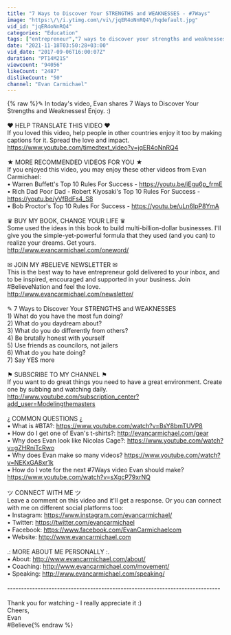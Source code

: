 ```yaml
---
title: "7 Ways to Discover Your STRENGTHS and WEAKNESSES - #7Ways"
image: "https:\/\/i.ytimg.com\/vi\/jqER4oNnRQ4\/hqdefault.jpg"
vid_id: "jqER4oNnRQ4"
categories: "Education"
tags: ["entrepreneur","7 ways to discover your strengths and weaknesses","7 ways"]
date: "2021-11-18T03:50:28+03:00"
vid_date: "2017-09-06T16:00:07Z"
duration: "PT14M21S"
viewcount: "94056"
likeCount: "2487"
dislikeCount: "50"
channel: "Evan Carmichael"
---
```

{% raw %}✎ In today's video, Evan shares 7 Ways to Discover Your Strengths and Weaknesses! Enjoy. :)<br /><br />❤ HELP TRANSLATE THIS VIDEO ❤<br />If you loved this video, help people in other countries enjoy it too by making captions for it. Spread the love and impact. <br /><a rel="nofollow" target="blank" href="https://www.youtube.com/timedtext_video?v=jqER4oNnRQ4">https://www.youtube.com/timedtext_video?v=jqER4oNnRQ4</a><br /><br />★ MORE RECOMMENDED VIDEOS FOR YOU ★<br />If you enjoyed this video, you may enjoy these other videos from Evan Carmichael:<br />• Warren Buffett's Top 10 Rules For Success - <a rel="nofollow" target="blank" href="https://youtu.be/iEgu6p_frmE">https://youtu.be/iEgu6p_frmE</a><br />• Rich Dad Poor Dad - Robert Kiyosaki's Top 10 Rules For Success - <a rel="nofollow" target="blank" href="https://youtu.be/yVfBdFs4_S8">https://youtu.be/yVfBdFs4_S8</a><br />• Bob Proctor's Top 10 Rules For Success - <a rel="nofollow" target="blank" href="https://youtu.be/uLn6lpP8YmA">https://youtu.be/uLn6lpP8YmA</a><br /><br />♛ BUY MY BOOK, CHANGE YOUR LIFE  ♛<br />Some used the ideas in this book to build multi-billion-dollar businesses. I'll give you the simple-yet-powerful formula that they used (and you can) to realize your dreams. Get yours.<br /><a rel="nofollow" target="blank" href="http://www.evancarmichael.com/oneword/">http://www.evancarmichael.com/oneword/</a><br /><br />✉  JOIN MY #BELIEVE NEWSLETTER  ✉<br />This is the best way to have entrepreneur gold delivered to your inbox, and to be inspired, encouraged and supported in your business. Join #BelieveNation and feel the love. <br /><a rel="nofollow" target="blank" href="http://www.evancarmichael.com/newsletter/">http://www.evancarmichael.com/newsletter/</a><br /><br />✎ 7 Ways to Discover Your STRENGTHS and WEAKNESSES<br />1) What do you have the most fun doing? <br />2) What do you daydream about? <br />3) What do you do differently from others?<br />4) Be brutally honest with yourself<br />5) Use friends as councilors, not jailers <br />6) What do you hate doing?<br />7) Say YES more<br /><br />⚑ SUBSCRIBE TO MY CHANNEL ⚑<br />If you want to do great things you need to have a great environment. Create one by subbing and watching daily. <br /><a rel="nofollow" target="blank" href="http://www.youtube.com/subscription_center?add_user=Modelingthemasters">http://www.youtube.com/subscription_center?add_user=Modelingthemasters</a><br /><br />¿  COMMON QUESTIONS  ¿<br />• What is #BTA?: <a rel="nofollow" target="blank" href="https://www.youtube.com/watch?v=BsY8bmTUVP8">https://www.youtube.com/watch?v=BsY8bmTUVP8</a><br />• How do I get one of Evan's t-shirts?: <a rel="nofollow" target="blank" href="http://evancarmichael.com/gear">http://evancarmichael.com/gear</a><br />• Why does Evan look like Nicolas Cage?: <a rel="nofollow" target="blank" href="https://www.youtube.com/watch?v=gZHRniTcRwo">https://www.youtube.com/watch?v=gZHRniTcRwo</a><br />• Why does Evan make so many videos? <a rel="nofollow" target="blank" href="https://www.youtube.com/watch?v=NEKxGA8xr1k">https://www.youtube.com/watch?v=NEKxGA8xr1k</a><br />• How do I vote for the next #7Ways video Evan should make?<br /><a rel="nofollow" target="blank" href="https://www.youtube.com/watch?v=sXgcP79xrNQ">https://www.youtube.com/watch?v=sXgcP79xrNQ</a><br /><br />ツ  CONNECT WITH ME  ツ<br />Leave a comment on this video and it'll get a response. Or you can connect with me on different social platforms too:<br />• Instagram: <a rel="nofollow" target="blank" href="https://www.instagram.com/evancarmichael/">https://www.instagram.com/evancarmichael/</a><br />• Twitter: <a rel="nofollow" target="blank" href="https://twitter.com/evancarmichael">https://twitter.com/evancarmichael</a><br />• Facebook: <a rel="nofollow" target="blank" href="https://www.facebook.com/EvanCarmichaelcom">https://www.facebook.com/EvanCarmichaelcom</a><br />• Website: <a rel="nofollow" target="blank" href="http://www.evancarmichael.com">http://www.evancarmichael.com</a> <br /><br />.: MORE ABOUT ME PERSONALLY :.<br />• About: <a rel="nofollow" target="blank" href="http://www.evancarmichael.com/about/">http://www.evancarmichael.com/about/</a><br />• Coaching: <a rel="nofollow" target="blank" href="http://www.evancarmichael.com/movement/">http://www.evancarmichael.com/movement/</a><br />• Speaking: <a rel="nofollow" target="blank" href="http://www.evancarmichael.com/speaking/">http://www.evancarmichael.com/speaking/</a><br /><br />-----------------------------------------------------------------------------<br /><br />Thank you for watching - I really appreciate it :)<br />Cheers,<br />Evan<br />#Believe{% endraw %}
